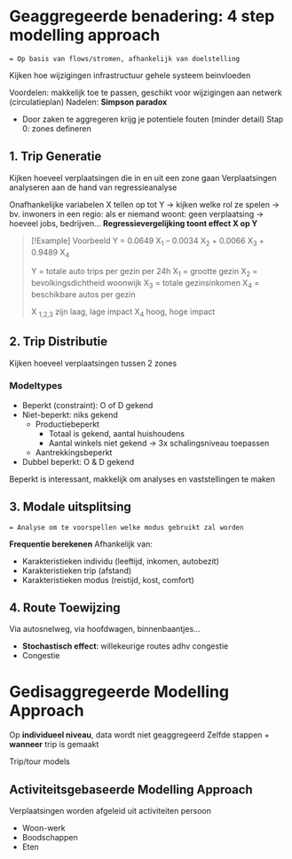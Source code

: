 # Geaggregeerde benadering: 4 step modelling approach
	= Op basis van flows/stromen, afhankelijk van doelstelling
Kijken hoe wijzigingen infrastructuur gehele systeem beinvloeden

Voordelen: makkelijk toe te passen, geschikt voor wijzigingen aan netwerk (circulatieplan)
Nadelen: **Simpson paradox**
- Door zaken te aggregeren krijg je potentiele fouten (minder detail)
Stap 0: zones defineren
## 1. Trip Generatie
Kijken hoeveel verplaatsingen die in en uit een zone gaan
Verplaatsingen analyseren aan de hand van regressieanalyse

Onafhankelijke variabelen X tellen op tot Y
-> kijken welke rol ze spelen
	-> bv. inwoners in een regio: als er niemand woont: geen verplaatsing
	-> hoeveel jobs, bedrijven...
**Regressievergelijking toont effect X op Y**

> [!Example] Voorbeeld
> Y = 0.0649 X<sub>1</sub> – 0.0034 X<sub>2</sub> + 0.0066 X<sub>3</sub> + 0.9489 X<sub>4</sub>
> 
> Y = totale auto trips per gezin per 24h
> X<sub>1</sub> = grootte gezin
> X<sub>2</sub> = bevolkingsdichtheid woonwijk
> X<sub>3</sub> = totale gezinsinkomen
> X<sub>4</sub> = beschikbare autos per gezin
> 
> X <sub>1,2,3</sub> zijn laag, lage impact
> X<sub>4</sub> hoog, hoge impact

## 2. Trip Distributie
Kijken hoeveel verplaatsingen tussen 2 zones
### Modeltypes
- Beperkt (constraint): O of D gekend
- Niet-beperkt: niks gekend
	- Productiebeperkt
		- Totaal is gekend, aantal huishoudens
		- Aantal winkels niet gekend
		-> 3x schalingsniveau toepassen
	- Aantrekkingsbeperkt
- Dubbel beperkt: O & D gekend

Beperkt is interessant, makkelijk om analyses en vaststellingen te maken

## 3. Modale uitsplitsing
	= Analyse om te voorspellen welke modus gebruikt zal worden
**Frequentie berekenen**
Afhankelijk van: 
- Karakteristieken individu (leeftijd, inkomen, autobezit)
- Karakteristieken trip (afstand)
- Karakteristieken modus (reistijd, kost, comfort)

## 4. Route Toewijzing
Via autosnelweg, via hoofdwagen, binnenbaantjes...
- **Stochastisch effect**: willekeurige routes adhv congestie
- Congestie

# Gedisaggregeerde Modelling Approach
Op **individueel niveau**, data wordt niet geaggregeerd
Zelfde stappen + **wanneer** trip is gemaakt

Trip/tour models

## Activiteitsgebaseerde Modelling Approach
Verplaatsingen worden afgeleid uit activiteiten persoon
- Woon-werk
- Boodschappen
- Eten
